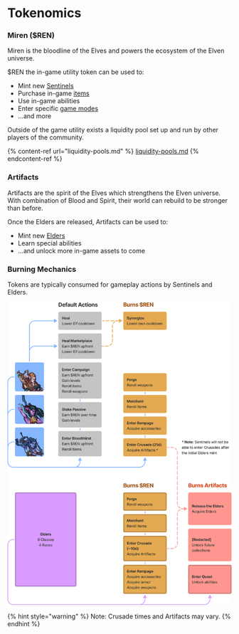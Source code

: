# Tokenomics

### **Miren ($REN)**

Miren is the bloodline of the Elves and powers the ecosystem of the Elven universe.

$REN the in-game utility token can be used to:

* Mint new [Sentinels](../elves/sentinels.md)
* Purchase in-game [items](../elves/items.md)
* Use in-game abilities
* Enter specific [game modes](../modes/game-modes.md)
* ...and more

Outside of the game utility exists a liquidity pool set up and run by other players of the community.

{% content-ref url="liquidity-pools.md" %}
[liquidity-pools.md](liquidity-pools.md)
{% endcontent-ref %}

### **Artifacts**

Artifacts are the spirit of the Elves which strengthens the Elven universe. With combination of Blood and Spirit, their world can rebuild to be stronger than before.

Once the Elders are released, Artifacts can be used to:

* Mint new [Elders](../elves/elders-wip.md)
* Learn special abilities
* ...and unlock more in-game assets to come

### **Burning Mechanics**

Tokens are typically consumed for gameplay actions by Sentinels and Elders.

![](../.gitbook/assets/burning-mechanics.png)

{% hint style="warning" %}
Note: Crusade times and Artifacts may vary. &#x20;
{% endhint %}





